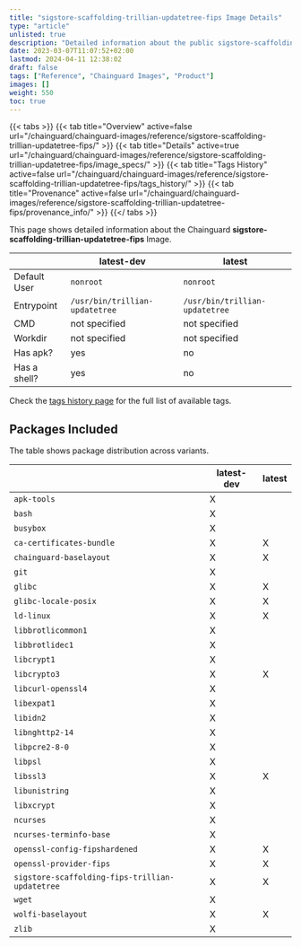 ```yaml
---
title: "sigstore-scaffolding-trillian-updatetree-fips Image Details"
type: "article"
unlisted: true
description: "Detailed information about the public sigstore-scaffolding-trillian-updatetree-fips Chainguard Image."
date: 2023-03-07T11:07:52+02:00
lastmod: 2024-04-11 12:38:02
draft: false
tags: ["Reference", "Chainguard Images", "Product"]
images: []
weight: 550
toc: true
---
```


{{< tabs >}}
{{< tab title="Overview" active=false url="/chainguard/chainguard-images/reference/sigstore-scaffolding-trillian-updatetree-fips/" >}}
{{< tab title="Details" active=true url="/chainguard/chainguard-images/reference/sigstore-scaffolding-trillian-updatetree-fips/image_specs/" >}}
{{< tab title="Tags History" active=false url="/chainguard/chainguard-images/reference/sigstore-scaffolding-trillian-updatetree-fips/tags_history/" >}}
{{< tab title="Provenance" active=false url="/chainguard/chainguard-images/reference/sigstore-scaffolding-trillian-updatetree-fips/provenance_info/" >}}
{{</ tabs >}}

This page shows detailed information about the Chainguard **sigstore-scaffolding-trillian-updatetree-fips** Image.

|              | latest-dev                     | latest                         |
|--------------|--------------------------------|--------------------------------|
| Default User | `nonroot`                      | `nonroot`                      |
| Entrypoint   | `/usr/bin/trillian-updatetree` | `/usr/bin/trillian-updatetree` |
| CMD          | not specified                  | not specified                  |
| Workdir      | not specified                  | not specified                  |
| Has apk?     | yes                            | no                             |
| Has a shell? | yes                            | no                             |

Check the [tags history page](/chainguard/chainguard-images/reference/sigstore-scaffolding-trillian-updatetree-fips/tags_history/) for the full list of available tags.

## Packages Included
The table shows package distribution across variants.

|                                                 | latest-dev | latest |
|-------------------------------------------------|------------|--------|
| `apk-tools`                                     | X          |        |
| `bash`                                          | X          |        |
| `busybox`                                       | X          |        |
| `ca-certificates-bundle`                        | X          | X      |
| `chainguard-baselayout`                         | X          | X      |
| `git`                                           | X          |        |
| `glibc`                                         | X          | X      |
| `glibc-locale-posix`                            | X          | X      |
| `ld-linux`                                      | X          | X      |
| `libbrotlicommon1`                              | X          |        |
| `libbrotlidec1`                                 | X          |        |
| `libcrypt1`                                     | X          |        |
| `libcrypto3`                                    | X          | X      |
| `libcurl-openssl4`                              | X          |        |
| `libexpat1`                                     | X          |        |
| `libidn2`                                       | X          |        |
| `libnghttp2-14`                                 | X          |        |
| `libpcre2-8-0`                                  | X          |        |
| `libpsl`                                        | X          |        |
| `libssl3`                                       | X          | X      |
| `libunistring`                                  | X          |        |
| `libxcrypt`                                     | X          |        |
| `ncurses`                                       | X          |        |
| `ncurses-terminfo-base`                         | X          |        |
| `openssl-config-fipshardened`                   | X          | X      |
| `openssl-provider-fips`                         | X          | X      |
| `sigstore-scaffolding-fips-trillian-updatetree` | X          | X      |
| `wget`                                          | X          |        |
| `wolfi-baselayout`                              | X          | X      |
| `zlib`                                          | X          |        |

